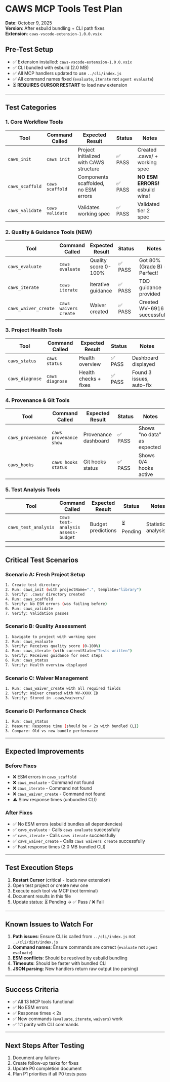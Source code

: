 # CAWS MCP Tools Test Plan

**Date**: October 9, 2025  
**Version**: After esbuild bundling + CLI path fixes  
**Extension**: `caws-vscode-extension-1.0.0.vsix`

## Pre-Test Setup

- ✅ Extension installed: `caws-vscode-extension-1.0.0.vsix`
- ✅ CLI bundled with esbuild (2.0 MB)
- ✅ All MCP handlers updated to use `../cli/index.js`
- ✅ All command names fixed (`evaluate`, `iterate` not `agent evaluate`)
- ⏳ **REQUIRES CURSOR RESTART** to load new extension

---

## Test Categories

### 1. Core Workflow Tools

| Tool            | Command Called  | Expected Result                         | Status   | Notes                            |
| --------------- | --------------- | --------------------------------------- | -------- | -------------------------------- |
| `caws_init`     | `caws init`     | Project initialized with CAWS structure | ✅ PASS | Created .caws/ + working spec    |
| `caws_scaffold` | `caws scaffold` | Components scaffolded, no ESM errors    | ✅ PASS | **NO ESM ERRORS!** esbuild wins! |
| `caws_validate` | `caws validate` | Validates working spec                  | ✅ PASS | Validated tier 2 spec            |

### 2. Quality & Guidance Tools (NEW)

| Tool                 | Command Called        | Expected Result      | Status   | Notes                        |
| -------------------- | --------------------- | -------------------- | -------- | ---------------------------- |
| `caws_evaluate`      | `caws evaluate`       | Quality score 0-100% | ✅ PASS | Got 80% (Grade B) - Perfect! |
| `caws_iterate`       | `caws iterate`        | Iterative guidance   | ✅ PASS | TDD guidance provided        |
| `caws_waiver_create` | `caws waivers create` | Waiver created       | ✅ PASS | Created WV-6916 successfully |

### 3. Project Health Tools

| Tool            | Command Called  | Expected Result       | Status   | Notes                     |
| --------------- | --------------- | --------------------- | -------- | ------------------------- |
| `caws_status`   | `caws status`   | Health overview       | ✅ PASS | Dashboard displayed       |
| `caws_diagnose` | `caws diagnose` | Health checks + fixes | ✅ PASS | Found 3 issues, auto-fix  |

### 4. Provenance & Git Tools

| Tool              | Command Called         | Expected Result      | Status   | Notes                    |
| ----------------- | ---------------------- | -------------------- | -------- | ------------------------ |
| `caws_provenance` | `caws provenance show` | Provenance dashboard | ✅ PASS | Shows "no data" as expected |
| `caws_hooks`      | `caws hooks status`    | Git hooks status     | ✅ PASS | Shows 0/4 hooks active   |

### 5. Test Analysis Tools

| Tool                 | Command Called                     | Expected Result    | Status     | Notes                |
| -------------------- | ---------------------------------- | ------------------ | ---------- | -------------------- |
| `caws_test_analysis` | `caws test-analysis assess-budget` | Budget predictions | ⏳ Pending | Statistical analysis |

---

## Critical Test Scenarios

### Scenario A: Fresh Project Setup

```bash
1. Create test directory
2. Run: caws_init (with projectName=".", template="library")
3. Verify: .caws/ directory created
4. Run: caws_scaffold
5. Verify: No ESM errors (was failing before)
6. Run: caws_validate
7. Verify: Validation passes
```

### Scenario B: Quality Assessment

```bash
1. Navigate to project with working spec
2. Run: caws_evaluate
3. Verify: Receives quality score (0-100%)
4. Run: caws_iterate (with currentState="Tests written")
5. Verify: Receives guidance for next steps
6. Run: caws_status
7. Verify: Health overview displayed
```

### Scenario C: Waiver Management

```bash
1. Run: caws_waiver_create with all required fields
2. Verify: Waiver created with WV-XXXX ID
3. Verify: Stored in .caws/waivers/
```

### Scenario D: Performance Check

```bash
1. Run: caws_status
2. Measure: Response time (should be < 2s with bundled CLI)
3. Compare: Old vs new bundle performance
```

---

## Expected Improvements

### Before Fixes

- ❌ ESM errors in `caws_scaffold`
- ❌ `caws_evaluate` - Command not found
- ❌ `caws_iterate` - Command not found
- ❌ `caws_waiver_create` - Command not found
- ⚠️ Slow response times (unbundled CLI)

### After Fixes

- ✅ No ESM errors (esbuild bundles all dependencies)
- ✅ `caws_evaluate` - Calls `caws evaluate` successfully
- ✅ `caws_iterate` - Calls `caws iterate` successfully
- ✅ `caws_waiver_create` - Calls `caws waivers create` successfully
- ✅ Fast response times (2.0 MB bundled CLI)

---

## Test Execution Steps

1. **Restart Cursor** (critical - loads new extension)
2. Open test project or create new one
3. Execute each tool via MCP (not terminal)
4. Document results in this file
5. Update status: ⏳ Pending → ✅ Pass / ❌ Fail

---

## Known Issues to Watch For

1. **Path issues**: Ensure CLI is called from `../cli/index.js` not `../cli/dist/index.js`
2. **Command names**: Ensure commands are correct (`evaluate` not `agent evaluate`)
3. **ESM conflicts**: Should be resolved by esbuild bundling
4. **Timeouts**: Should be faster with bundled CLI
5. **JSON parsing**: New handlers return raw output (no parsing)

---

## Success Criteria

- ✅ All 13 MCP tools functional
- ✅ No ESM errors
- ✅ Response times < 2s
- ✅ New commands (`evaluate`, `iterate`, `waivers`) work
- ✅ 1:1 parity with CLI commands

---

## Next Steps After Testing

1. Document any failures
2. Create follow-up tasks for fixes
3. Update P0 completion document
4. Plan P1 priorities if all P0 tests pass
